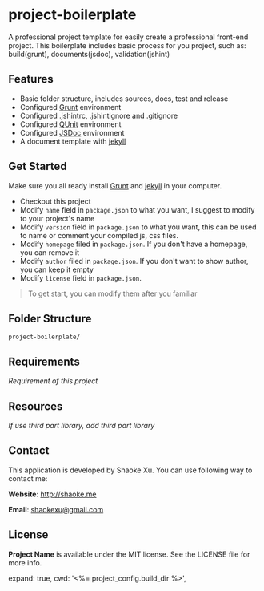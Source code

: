 # project-boilerplate

A professional project template for easily create a professional front-end project. This boilerplate includes basic process for you project, such as: build(grunt), documents(jsdoc), validation(jshint)

## Features
* Basic folder structure, includes sources, docs, test and release
* Configured [Grunt](http://gruntjs.com) environment
* Configured .jshintrc, .jshintignore and .gitignore
* Configured [QUnit](http://qunitjs.com) environment
* Configured [JSDoc](http://usejsdoc.org) environment
* A document template with [jekyll](http://jekyllrb.com)

## Get Started
Make sure you all ready install [Grunt](http://gruntjs.com) and [jekyll](http://jekyllrb.com) in your computer.

* Checkout this project
* Modify `name` field in `package.json` to what you want, I suggest to modify to your project's name
* Modify `version` field in `package.json` to what you want, this can be used to name or comment your compiled js, css files.
* Modify `homepage` filed in `package.json`. If you don't have a homepage, you can remove it
* Modify `author` filed in `package.json`. If you don't want to show author, you can keep it empty
* Modify `license` field in `package.json`.

> To get start, you can modify them after you familiar


## Folder Structure

```
project-boilerplate/

```

## Requirements
_Requirement of this project_

## Resources
_If use third part library, add third part library_

## Contact
This application is developed by Shaoke Xu. You can use following way to contact me:

**Website**: <http://shaoke.me>

**Email**: [ shaokexu@gmail.com ](shaokexu@gmail.com)

## License
**Project Name** is available under the MIT license. See the LICENSE file for more info.

expand: true,
          cwd: '<%= project_config.build_dir %>',





